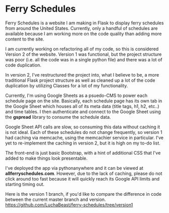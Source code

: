 # Ferry Schedules

Ferry Schedules is a website I am making in Flask to display ferry schedules from around the United States. Currently, only a handful of schedules are available because I am working more on the code quality than adding more content to the site.

I am currently working on refactoring all of my code, so this is considered Version 2 of the website. Version 1 was functional, but the project structure was poor (i.e. all the code was in a single python file) and there was a lot of code duplication.

In version 2, I've restructured the project into, what I believe to be, a more traditional Flask project structure as well as cleaned up a lot of the code duplication by utilizing Classes for a lot of my functionality.

Currently, I'm using Google Sheets as a psuedo-CMS to power each schedule page on the site. Basically, each schedule page has its own tab in the Google Sheet which houses all of its meta data (title tags, h1, h2, etc..) and time tables. I then authenticate and connect to the Google Sheet using the **gspread** library to consume the schedule data.

Google Sheet API calls are slow, so consuming this data without caching it is not ideal. Each of these schedules do not change frequently, so version 1 had caching via memcache, using the memcachier service in particular. I've yet to re-implement the caching in version 2, but it is high on my to-do list.

The front-end is just basic Bootstrap, with a hint of additional CSS that I've added to make things look presentable.

I've deployed the app via pythonanywhere and it can be viewed at **allferryschedules.com**. However, due to the lack of caching, please do not click around too fast because it will quickly reach its Google API limits and starting timing out.

Here is the version 1 branch, if you'd like to compare the difference in code between the current master branch and version.
https://github.com/LuchaBeast/ferry-schedules/tree/version1
